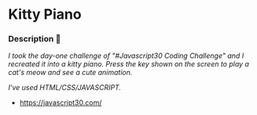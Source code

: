 # Kitty Piano

### Description 🚀

_I took the day-one challenge of "#Javascript30 Coding Challenge" and I recreated it into a kitty piano. Press the key shown on the screen to play a cat's meow and see a cute animation._

_I've used HTML/CSS/JAVASCRIPT._

* https://javascript30.com/
